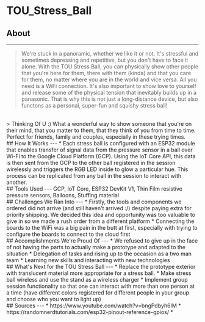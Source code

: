 # TOU_Stress_Ball

## About
---
> We're stuck in a panoramic, whether we like it or not. It's stressful and sometimes depressing and repetitive, but you don't have to face it alone. With the TOU Stress Ball, you can physically show other people that you're here for them, there with them (kinda) and that you care for them, no matter where you are in the world and vice versa. All you need is a WiFi connection.
> It's also important to show love to yourself and release some of the physical tension that inevitably builds up in a panasonic. That is why this is not just a long-distance device, but also functons as a personal, super-fun and squishy stress ball!

<br />
> Thinking Of U :)
 What a wonderful way to show someone that you're on their mind, that you matter to them, that they think of you from time to time. Perfect for friends, family and couples, especially in these trying times.

<br />
## How It Works
---
* Each stress ball is configured with an ESP32 module that enables transfer of signal data from the pressure sensor in a ball over Wi-Fi to the Google Cloud Platform (GCP). Using the IoT Core API, this data is then sent from the GCP to the other ball registered in the session wirelessly and triggers the RGB LED inside to glow a particular hue. This process can be replicated from any ball in the session to interact with another.
<br />
## Tools Used
---
GCP, IoT Core, ESP32 DevKit V1, Thin Film resistive pressure sensors, Balloons, Stuffing material
<br />
## Challenges We Ran Into
---
* Firstly, the tools and components we ordered did not arrive (and still haven't arrived :/) despite paying extra for priority shipping. We decided this idea and opportunity was too valuable to give in so we made a rush order from a different platform
* Connecting the boards to the WiFi was a big pain in the butt at first, especially with trying to configure the boards to connect to the cloud first
<br />
## Accomplishments We're Proud Of
---
* We refused to give up in the face of not having the parts to actually make a prototype and adapted to the situation
* Delegation of tasks and rising up to the occasion as a two man team
* Learning new skills and interacting with new technologies

<br />
## What's Next for the TOU Stress Ball
---
* Replace the prototype exterior with translucent material more appropriate for a stress ball.
* Make stress ball wireless and use the stand as a wireless charger
* Implement group session functionality so that one can interact with more than one person at a time (have different colors registered for different people in your group and choose who you want to light up)

<br />
## Sources
---
* https://www.youtube.com/watch?v=bngPdbyh6IM
* https://randomnerdtutorials.com/esp32-pinout-reference-gpios/
* 
